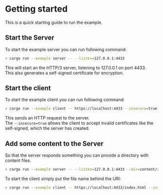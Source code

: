 # Getting started 
This is a quick starting guide to run the example.

## Start the Server
To start the example server you can run following command:

```bash
> cargo run --example server -- --listen=127.0.0.1:4433
```

This will start an the HTTP/3 server, listening to 127.0.0.1 on port 4433.  
This also generates a self-signed certificate for encryption.

## Start the client
To start the example client you can run following command:

```bash
> cargo run --example client -- https://localhost:4433 --insecure=true
```

This sends an HTTP request to the server.  
The `--insecure=true` allows the client to accept invalid certificates like the self-signed, which the server has created.

## Add some content to the Server
So that the server responds something you can provide a directory with content files.

```bash
> cargo run --example server -- --listen=127.0.0.1:4433 --dir=content/root
```

To start the client simply put the file name behind the URI:

```bash
> cargo run --example client -- https://localhost:4433/index.html --insecure=true
```